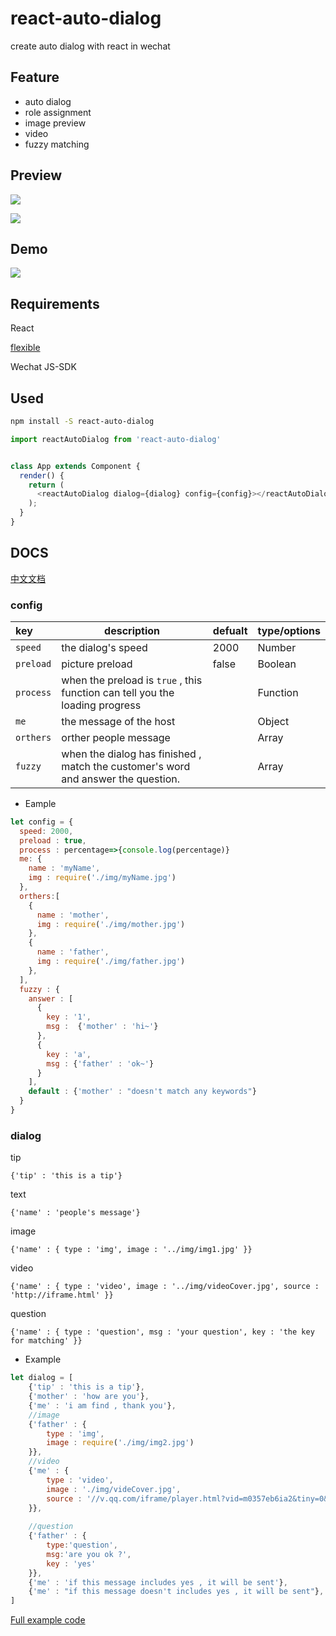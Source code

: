 # react-auto-dialog

create auto dialog with react in wechat

## Feature

- auto dialog
- role assignment
- image preview
- video
- fuzzy matching


## Preview

![](https://jlianphoto.github.io/react-auto-dialog/img/GIF1.gif)

![](https://jlianphoto.github.io/react-auto-dialog/img/Gif2.gif)

## Demo

![](https://jlianphoto.github.io/react-auto-dialog/img/1500814394.png)


## Requirements

React

[flexible](https://github.com/amfe/lib-flexible/)

Wechat JS-SDK

## Used

```bash
npm install -S react-auto-dialog
```

```js
import reactAutoDialog from 'react-auto-dialog'


class App extends Component {
  render() {
    return (
      <reactAutoDialog dialog={dialog} config={config}></reactAutoDialog>
    );
  }
}
```

## DOCS

[中文文档](https://github.com/jlianphoto/react-auto-dialog/blob/master/docs/docs.md)


### config

|key|description|defualt|type/options|
|:---|---|---|---|
| `speed`|the dialog's speed |2000|Number|
| `preload`|picture preload |false|Boolean|
| `process`|when the preload is `true` , this function can tell you the loading progress ||Function|
|`me`|the message of the host||Object|
|`orthers`|orther people message||Array|
|`fuzzy`|when the dialog has finished , match the customer's word and answer the question.||Array|

- Eample

```js
let config = {
  speed: 2000,
  preload : true,
  process : percentage=>{console.log(percentage)}
  me: {
    name : 'myName',
    img : require('./img/myName.jpg')
  },
  orthers:[
    {
      name : 'mother',
      img : require('./img/mother.jpg')
    },
    {
      name : 'father',
      img : require('./img/father.jpg')
    },
  ],
  fuzzy : {
    answer : [
      {
        key : '1',
        msg :  {'mother' : 'hi~'}
      },
      {
        key : 'a',
        msg : {'father' : 'ok~'}
      }
    ],
    default : {'mother' : "doesn't match any keywords"}
  }
}

```


### dialog

tip

`{'tip' : 'this is a tip'}`

text

`{'name' : 'people's message'}`

image

`{'name' : {
	type : 'img',
	image : '../img/img1.jpg'
}}`

video

`{'name' : {
	type : 'video',
	image : '../img/videoCover.jpg',
	source : 'http://iframe.html'
}}`

question

`{'name' : {
	type : 'question',
	msg : 'your question',
	key : 'the key for matching'
}}`


- Example

```js
let dialog = [
	{'tip' : 'this is a tip'},
	{'mother' : 'how are you'},
	{'me' : 'i am find , thank you'},
	//image
	{'father' : {
		type : 'img',
		image : require('./img/img2.jpg')
	}},
	//video
	{'me' : {
		type : 'video',
		image : './img/videCover.jpg',
		source : '//v.qq.com/iframe/player.html?vid=m0357eb6ia2&tiny=0&auto=0'
	}},
	
	//question
	{'father' : {
		type:'question',
		msg:'are you ok ?',
		key : 'yes'
	}},
	{'me' : 'if this message includes yes , it will be sent'},
	{'me' : "if this message doesn't includes yes , it will be sent"},
]
```

[Full example code](https://github.com/jlianphoto/react-auto-dialog/blob/master/src/App.jsx)






